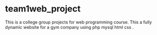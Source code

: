 # team1web_project


This is a college group projects for web programming course. This a fully dynamic website for a gym company using php mysql html css .
